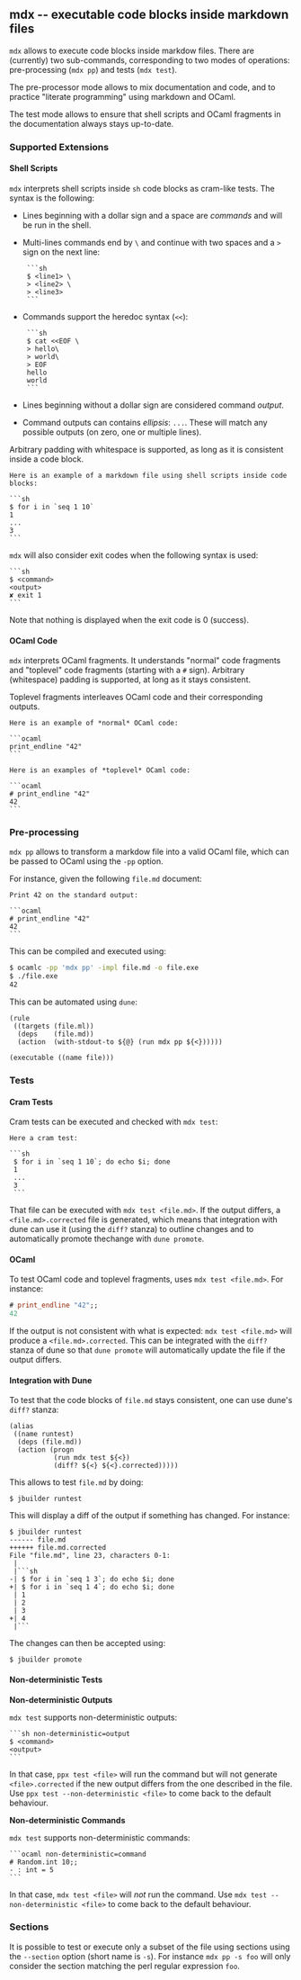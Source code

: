 ## mdx -- executable code blocks inside markdown files

`mdx` allows to execute code blocks inside markdow files.
There are (currently) two sub-commands, corresponding
to two modes of operations: pre-processing (`mdx pp`)
and tests (`mdx test`).

The pre-processor mode allows to mix documentation and code,
and to practice "literate programming" using markdown and OCaml.

The test mode allows to ensure that shell scripts and OCaml fragments
in the documentation always stays up-to-date.

### Supported Extensions

#### Shell Scripts

`mdx` interprets shell scripts inside `sh` code blocks as cram-like tests. The
syntax is the following:

- Lines beginning with a dollar sign and a space are
  *commands* and will be run in the shell.
- Multi-lines commands end by `\` and continue with two spaces and
  a `>` sign on the next line:

       ```sh
       $ <line1> \
       > <line2> \
       > <line3>
       ```
- Commands support the heredoc syntax (`<<`):

       ```sh
       $ cat <<EOF \
       > hello\
       > world\
       > EOF
       hello
       world
       ```
- Lines beginning without a dollar sign are considered command *output*.
- Command outputs can contains *ellipsis*: `...`. These will
  match any possible outputs (on zero, one or multiple lines).

Arbitrary padding with whitespace is supported, as long as it is consistent
inside a code block.

    Here is an example of a markdown file using shell scripts inside code blocks:

    ```sh
    $ for i in `seq 1 10`
    1
    ...
    3
    ```

`mdx` will also consider exit codes when the following syntax is used:

    ```sh
    $ <command>
    <output>
    ✘ exit 1
    ```

Note that nothing is displayed when the exit code is 0 (success).

#### OCaml Code

`mdx` interprets OCaml fragments. It understands "normal" code fragments and
"toplevel" code fragments (starting with a `#` sign). Arbitrary (whitespace)
padding is supported, at long as it stays consistent.

Toplevel fragments interleaves OCaml code and their corresponding outputs.

    Here is an example of *normal* OCaml code:

    ```ocaml
    print_endline "42"
    ```

    Here is an examples of *toplevel* OCaml code:

    ```ocaml
    # print_endline "42"
    42
    ```

### Pre-processing

`mdx pp` allows to transform a markdow file into a valid
OCaml file, which can be passed to OCaml using the `-pp`
option.

For instance, given the following `file.md` document:

    Print 42 on the standard output:

    ```ocaml
    # print_endline "42"
    42
    ```

This can be compiled and executed using:

```sh
$ ocamlc -pp 'mdx pp' -impl file.md -o file.exe
$ ./file.exe
42
```

This can be automated using `dune`:

```
(rule
 ((targets (file.ml))
  (deps    (file.md))
  (action  (with-stdout-to ${@} (run mdx pp ${<})))))

(executable ((name file)))
```

### Tests

#### Cram Tests

Cram tests can be executed and checked with `mdx test`:

    Here a cram test:

    ```sh
     $ for i in `seq 1 10`; do echo $i; done
     1
     ...
     3
     ```

That file can be executed with `mdx test <file.md>`. If the output
differs, a `<file.md>.corrected` file is generated, which means
that integration with dune can use it (using the `diff?` stanza)
to outline changes and to automatically promote thechange with
`dune promote`.

#### OCaml

To test OCaml code and toplevel fragments, uses `mdx test <file.md>`.
For instance:

```ocaml
# print_endline "42";;
42
```

If the output is not consistent with what is expected: `mdx test
<file.md>` will produce a `<file.md>.corrected`. This can be integrated
with the `diff?` stanza of dune so that `dune promote` will automatically
update the file if the output differs.

#### Integration with Dune

To test that the code blocks of `file.md` stays consistent, one can use
dune's `diff?` stanza:

```
(alias
 ((name runtest)
  (deps (file.md))
  (action (progn
           (run mdx test ${<})
           (diff? ${<} ${<}.corrected)))))
```

This allows to test `file.md` by doing:

```
$ jbuilder runtest
```

This will display a diff of the output if something has changed. For instance:

```
$ jbuilder runtest
------ file.md
++++++ file.md.corrected
File "file.md", line 23, characters 0-1:
 |
 |```sh
-| $ for i in `seq 1 3`; do echo $i; done
+| $ for i in `seq 1 4`; do echo $i; done
 | 1
 | 2
 | 3
+| 4
 |```
```

The changes can then be accepted using:

```
$ jbuilder promote
```

#### Non-deterministic Tests

**Non-deterministic Outputs**

`mdx test` supports non-deterministic outputs:

    ```sh non-deterministic=output
    $ <command>
    <output>
    ```

In that case, `ppx test <file>` will run the command but will not
generate `<file>.corrected` if the new output differs from the one
described in the file. Use `ppx test --non-deterministic <file>` to come
back to the default behaviour.

**Non-deterministic Commands**

`mdx test` supports non-deterministic commands:

    ```ocaml non-deterministic=command
    # Random.int 10;;
    - : int = 5
    ```

In that case, `mdx test <file>` will *not* run the command. Use `mdx test
--non-deterministic <file>` to come back to the default behaviour.

### Sections

It is possible to test or execute only a subset of the file using
sections using the `--section` option (short name is `-s`). For
instance `mdx pp -s foo` will only consider the section matching the
perl regular expression `foo`.
